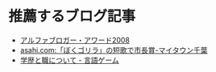 # 推薦するブログ記事
 - [アルファブロガー・アワード2008](http://youpy.jottit.com/%E3%82%A2%E3%83%AB%E3%83%95%E3%82%A1%E3%83%96%E3%83%AD%E3%82%AC%E3%83%BC%E3%83%BB%E3%82%A2%E3%83%AF%E3%83%BC%E3%83%892008)
 - [asahi.com:「ぼくゴリラ」の短歌で市長賞-マイタウン千葉](http://mytown.asahi.com/chiba/news.php?k_id=12000000901190003)
 - [学歴と職について - 言語ゲーム](http://d.hatena.ne.jp/propella/20090125/p2)


